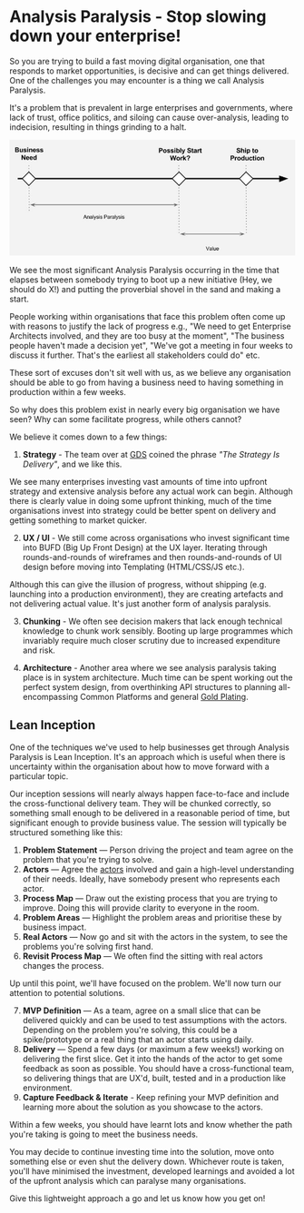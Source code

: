 # Analysis Paralysis - Stop slowing down your enterprise!

So you are trying to build a fast moving digital organisation, one that responds to market opportunities, is decisive and can get things delivered. One of the challenges you may encounter is a thing we call Analysis Paralysis.

It's a problem that is prevalent in large enterprises and governments, where lack of trust, office politics, and siloing can cause over-analysis, leading to indecision, resulting in things grinding to a halt.

![Analysis Paralysis diagram](analysis_paralysis.jpg)

We see the most significant Analysis Paralysis occurring in the time that elapses between somebody trying to boot up a new initiative (Hey, we should do X!) and putting the proverbial shovel in the sand and making a start.

People working within organisations that face this problem often come up with reasons to justify the lack of progress e.g., "We need to get Enterprise Architects involved, and they are too busy at the moment", "The business people haven't made a decision yet", "We've got a meeting in four weeks to discuss it further. That's the earliest all stakeholders could do" etc.

These sort of excuses don't sit well with us, as we believe any organisation should be able to go from having a business need to having something in production within a few weeks.

So why does this problem exist in nearly every big organisation we have seen? Why can some facilitate progress, while others cannot?

We believe it comes down to a few things:

1. **Strategy** - The team over at [GDS](https://www.gov.uk/government/organisations/government-digital-servicek) coined the phrase _"The Strategy Is Delivery"_, and we like this.

  We see many enterprises investing vast amounts of time into upfront strategy and extensive analysis before any actual work can begin. Although there is clearly value in doing some upfront thinking, much of the time organisations invest into strategy could be better spent on delivery and getting something to market quicker.

2. **UX / UI** - We still come across organisations who invest significant time into BUFD (Big Up Front Design) at the UX layer. Iterating through rounds-and-rounds of wireframes and then rounds-and-rounds of UI design before moving into Templating (HTML/CSS/JS etc.).

  Although this can give the illusion of progress, without shipping (e.g. launching into a production environment), they are creating artefacts and not delivering actual value. It's just another form of analysis paralysis.

3. **Chunking** - We often see decision makers that lack enough technical knowledge to chunk work sensibly. Booting up large programmes which invariably require much closer scrutiny due to increased expenditure and risk.

4. **Architecture** - Another area where we see analysis paralysis taking place is in system architecture. Much time can be spent working out the perfect system design, from overthinking API structures to planning all-encompassing Common Platforms and general [Gold Plating](https://en.wikipedia.org/wiki/Gold_plating_(software_engineering)).

## Lean Inception

One of the techniques we've used to help businesses get through Analysis Paralysis is Lean Inception. It's an approach which is useful when there is uncertainty within the organisation about how to move forward with a particular topic.

Our inception sessions will nearly always happen face-to-face and include the cross-functional delivery team. They will be chunked correctly, so something small enough to be delivered in a reasonable period of time, but significant enough to provide business value. The session will typically be structured something like this:

1. **Problem Statement** — Person driving the project and team agree on the problem that you're trying to solve.
2. **Actors** — Agree the [actors](https://tcagley.wordpress.com/2015/03/31/the-difference-between-a-persona-and-an-actor/) involved and gain a high-level understanding of their needs. Ideally, have somebody present who represents each actor.
3. **Process Map** — Draw out the existing process that you are trying to improve. Doing this will provide clarity to everyone in the room.
4. **Problem Areas** — Highlight the problem areas and prioritise these by business impact.
5. **Real Actors** — Now go and sit with the actors in the system, to see the problems you're solving first hand.
6. **Revisit Process Map** — We often find the sitting with real actors changes the process.

Up until this point, we'll have focused on the problem. We'll now turn our attention to potential solutions.

7. **MVP Definition** — As a team, agree on a small slice that can be delivered quickly and can be used to test assumptions with the actors. Depending on the problem you're solving, this could be a spike/prototype or a real thing that an actor starts using daily.
8. **Delivery** — Spend a few days (or maximum a few weeks!) working on delivering the first slice. Get it into the hands of the actor to get some feedback as soon as possible. You should have a cross-functional team, so delivering things that are UX'd, built, tested and in a production like environment.
9. **Capture Feedback & Iterate** - Keep refining your MVP definition and learning more about the solution as you showcase to the actors.

Within a few weeks, you should have learnt lots and know whether the path you're taking is going to meet the business needs.

You may decide to continue investing time into the solution, move onto something else or even shut the delivery down. Whichever route is taken, you'll have minimised the investment, developed learnings and avoided a lot of the upfront analysis which can paralyse many organisations.

Give this lightweight approach a go and let us know how you get on!
